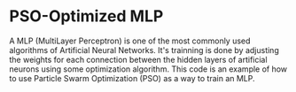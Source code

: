 # PSO-Optimized MLP

A MLP (MultiLayer Perceptron) is one of the most commonly used algorithms of Artificial Neural Networks. It's trainning is done by adjusting the weights for each connection between the hidden layers of artificial neurons using some optimization algorithm. This code is an example of how to use Particle Swarm Optimization (PSO) as a way to train an MLP.


